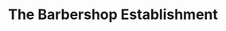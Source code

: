 ---
title: "The Barbershop Establishment"
url: /lynnfield/the-barbershop-establishment/
shop: hairdresser
---